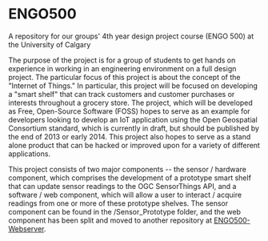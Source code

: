 ENGO500
=======

A repository for our groups' 4th year design project course (ENGO 500) at the University of Calgary

The purpose of the project is for a group of students to get hands on experience in working in an engineering environment on a full design project. The particular focus of this project is about the concept of the "Internet of Things." In particular, this project will be focused on developing a "smart shelf" that can track customers and customer purchases or interests throughout a grocery store. The project, which will be developed as Free, Open-Source Software (FOSS) hopes to serve as an example for developers looking to develop an IoT application using the Open Geospatial Consortium standard, which is currently in draft, but should be published by the end of 2013 or early 2014. This project also hopes to serve as a stand alone product that can be hacked or improved upon for a variety of different applications. 

This project consists of two major components -- the sensor / hardware component, which comprises the development of a prototype smart shelf that can update sensor readings to the OGC SensorThings API, and a software / web component, which will allow a user to interact / acquire readings from one or more of these prototype shelves. The sensor component can be found in the /Sensor_Prototype folder, and the web component has been split and moved to another repository at [ENGO500-Webserver](https://github.com/ThatGeoGuy/ENGO500-Webserver). 
